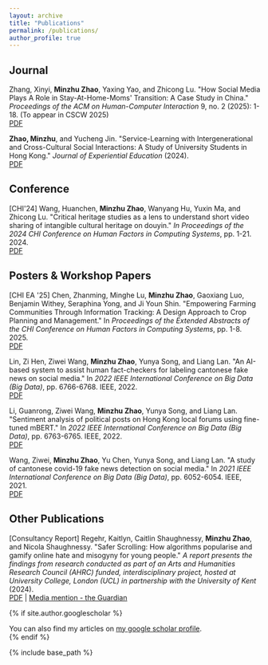 ```yaml
---
layout: archive
title: "Publications"
permalink: /publications/
author_profile: true
---
```




<!-- {% for post in site.publications reversed %}
  {% include archive-single.html %}
{% endfor %} -->

Journal
---
Zhang, Xinyi, **Minzhu Zhao**, Yaxing Yao, and Zhicong Lu. "How Social Media Plays A Role in Stay-At-Home-Moms' Transition: A Case Study in China." *Proceedings of the ACM on Human-Computer Interaction* 9, no. 2 (2025): 1-18.  (To appear in CSCW 2025)
\
[PDF](https://mindyzhaominzhu.github.io/files/How%20Social%20Media%20Plays%20A%20Role%20in%20Stay-At-Home-Moms%E2%80%99%20Transition_CSCW2025.pdf)

**Zhao, Minzhu**, and Yucheng Jin. "Service-Learning with Intergenerational and Cross-Cultural Social Interactions: A Study of University Students in Hong Kong." *Journal of Experiential Education* (2024).
\
[PDF](https://mindyzhaominzhu.github.io/files/Service-Learning%20with%20Intergenerational%20and%20Cross-Cultural%20Social%20Interactions_2024.pdf)

Conference
---
[CHI'24] Wang, Huanchen, **Minzhu Zhao**, Wanyang Hu, Yuxin Ma, and Zhicong Lu. "Critical heritage studies as a lens to understand short video sharing of intangible cultural heritage on douyin." *In Proceedings of the 2024 CHI Conference on Human Factors in Computing Systems*, pp. 1-21. 2024.
\
[PDF](https://mindyzhaominzhu.github.io/files/Critical%20Heritage%20Studies%20as%20a%20Lens%20to%20Understand%20Short%20Video%20Sharing%20of%20Intangible%20Cultural%20Heritage%20on%20Douyin_CHI2025.pdf)

Posters & Workshop Papers
---

[CHI EA '25] Chen, Zhanming, Minghe Lu, **Minzhu Zhao**, Gaoxiang Luo, Benjamin Withey, Seraphina Yong, and Ji Youn Shin. "Empowering Farming Communities Through Information Tracking: A Design Approach to Crop Planning and Management." In *Proceedings of the Extended Abstracts of the CHI Conference on Human Factors in Computing Systems*, pp. 1-8. 2025.
\
[PDF](https://mindyzhaominzhu.github.io/files/Empowering%20Farming%20Communities%20Through%20Information%20Tracking_2025.pdf)

Lin, Zi Hen, Ziwei Wang, **Minzhu Zhao**, Yunya Song, and Liang Lan. "An AI-based system to assist human fact-checkers for labeling cantonese fake news on social media." In *2022 IEEE International Conference on Big Data (Big Data)*, pp. 6766-6768. IEEE, 2022.
\
[PDF](https://mindyzhaominzhu.github.io/files/An_AI-based_System_to_Assist_Human_Fact-Checkers_for_Labeling_Cantonese_Fake_News_on_Social_Media_2022.pdf)

Li, Guanrong, Ziwei Wang, **Minzhu Zhao**, Yunya Song, and Liang Lan. "Sentiment analysis of political posts on Hong Kong local forums using fine-tuned mBERT." In *2022 IEEE International Conference on Big Data (Big Data)*, pp. 6763-6765. IEEE, 2022.
\
[PDF](https://mindyzhaominzhu.github.io/files/Sentiment%20Analysis%20of%20Political%20Posts%20on%20Hong%20Kong%20Local%20Forums%20Using%20Fine-Tuned%20mBERT_2022.pdf)

Wang, Ziwei, **Minzhu Zhao**, Yu Chen, Yunya Song, and Liang Lan. "A study of cantonese covid-19 fake news detection on social media." In *2021 IEEE International Conference on Big Data (Big Data)*, pp. 6052-6054. IEEE, 2021.
\
[PDF](https://mindyzhaominzhu.github.io/files/A_Study_of_Cantonese_Covid-19_Fake_News_Detection_on_Social_Media_2021.pdf)

Other Publications
---
[Consultancy Report] Regehr, Kaitlyn, Caitlin Shaughnessy, **Minzhu Zhao**, and Nicola Shaughnessy. "Safer Scrolling: How algorithms popularise and gamify online hate and misogyny for young people." *A report presents the findings from research conducted as part of an Arts and Humanities Research Council (AHRC) funded, interdisciplinary project, hosted at University College, London (UCL) in partnership with the University of Kent* (2024).\
[PDF](https://mindyzhaominzhu.github.io/files/Safer-scrolling_2024.pdf) | [Media mention - the Guardian](https://www.theguardian.com/media/2024/feb/06/social-media-algorithms-amplifying-misogynistic-content)

{% if site.author.googlescholar %}
  <div class="wordwrap">You can also find my articles on <a href="{{site.author.googlescholar}}">my google scholar profile</a>.</div>
{% endif %}

{% include base_path %}
